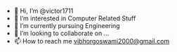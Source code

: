 - 👋 Hi, I’m @victor1711
- 👀 I’m interested in Computer Related Stuff
- 🌱 I’m currently pursuing Engineering
- 💞️ I’m looking to collaborate on ...
- 📫 How to reach me vibhorgoswami2000@gmail.com

<!---
victor1711/victor1711 is a ✨ special ✨ repository because its `README.md` (this file) appears on your GitHub profile.
You can click the Preview link to take a look at your changes.
--->
